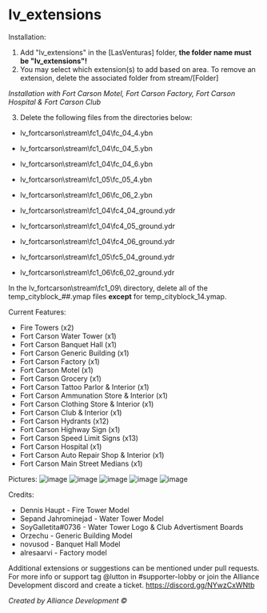 # lv_extensions

Installation:

1) Add "lv_extensions" in the [LasVenturas] folder, **the folder name must be "lv_extensions"!**
2) You may select which extension(s) to add based on area. To remove an extension, delete the associated folder from stream/[Folder]

*Installation with Fort Carson Motel, Fort Carson Factory, Fort Carson Hospital & Fort Carson Club*

3) Delete the following files from the directories below:
  - lv_fortcarson\stream\fc1_04\fc_04_4.ybn
  - lv_fortcarson\stream\fc1_04\fc_04_5.ybn
  - lv_fortcarson\stream\fc1_04\fc_04_6.ybn
  - lv_fortcarson\stream\fc1_05\fc_05_4.ybn
  - lv_fortcarson\stream\fc1_06\fc_06_2.ybn


  - lv_fortcarson\stream\fc1_04\fc4_04_ground.ydr
  - lv_fortcarson\stream\fc1_04\fc4_05_ground.ydr
  - lv_fortcarson\stream\fc1_04\fc4_06_ground.ydr
  - lv_fortcarson\stream\fc1_05\fc5_04_ground.ydr
  - lv_fortcarson\stream\fc1_06\fc6_02_ground.ydr

In the lv_fortcarson\stream\fc1_09\ directory, delete all of the temp_cityblock_##.ymap files **except** for temp_cityblock_14.ymap.


Current Features:
- Fire Towers (x2)
- Fort Carson Water Tower (x1)
- Fort Carson Banquet Hall (x1)
- Fort Carson Generic Building (x1)
- Fort Carson Factory (x1)
- Fort Carson Motel (x1)
- Fort Carson Grocery (x1)
- Fort Carson Tattoo Parlor & Interior (x1)
- Fort Carson Ammunation Store & Interior (x1)
- Fort Carson Clothing Store & Interior (x1)
- Fort Carson Club & Interior (x1)
- Fort Carson Hydrants (x12)
- Fort Carson Highway Sign (x1)
- Fort Carson Speed Limit Signs (x13)
- Fort Carson Hospital (x1)
- Fort Carson Auto Repair Shop & Interior (x1)
- Fort Carson Main Street Medians (x1)

Pictures:
![image](https://github.com/Lutton-alliance/lv_extensions/assets/82480124/14f843f8-7ccb-4adf-9ff9-30e9ad9d533a)
![image](https://github.com/Lutton-alliance/lv_extensions/assets/82480124/097a131c-936d-4ec5-b9f9-63c33498a12e)
![image](https://github.com/Lutton-alliance/lv_extensions/assets/82480124/f168a424-3aeb-4bf3-92d2-7e5eb5465739)
![image](https://github.com/Lutton-alliance/lv_extensions/assets/82480124/5eed28ee-4070-4880-8a1e-337825d2116d)
![image](https://github.com/Lutton-alliance/lv_extensions/assets/82480124/3cb385e3-57a6-4c5c-b507-67299496645c)



Credits:
- Dennis Haupt - Fire Tower Model
- Sepand Jahrominejad - Water Tower Model
- SoyGalletita#0736 - Water Tower Logo & Club Advertisment Boards
- Orzechu - Generic Building Model
- novusod - Banquet Hall Model
- alresaarvi - Factory model

Additional extensions or suggestions can be mentioned under pull requests. 
For more info or support tag @lutton in #supporter-lobby or join the Alliance Development discord and create a ticket.
https://discord.gg/NYwzCxWNtb

*Created by Alliance Development ©*
